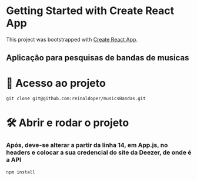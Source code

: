 # Getting Started with Create React App

This project was bootstrapped with [Create React App](https://github.com/facebook/create-react-app).
## Aplicação para pesquisas de bandas de musicas

# 📁 Acesso ao projeto
`git clone git@github.com:reinaldoper/musicsBandas.git`
# 🛠️ Abrir e rodar o projeto
### Após, deve-se alterar a partir da linha 14, em App.js, no headers e colocar a sua credencial do site da Deezer, de onde é a API
`npm install` 

